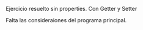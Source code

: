 Ejercicio resuelto sin properties. Con Getter y Setter

Falta las consideraiones del programa principal.